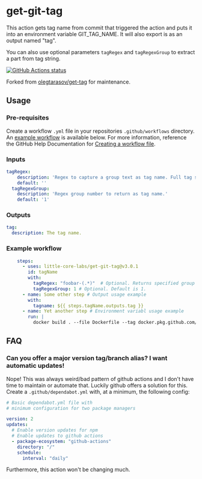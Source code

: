 # get-git-tag

This action gets tag name from commit that triggered the action and puts it into an environment variable GIT_TAG_NAME.  It will also export is as an output named "tag".

You can also use optional parameters `tagRegex` and `tagRegexGroup` to extract a part from tag string.

<a href="https://github.com/little-core-labs/get-git-tag"><img alt="GitHub Actions status" src="https://github.com/little-core-labs/get-git-tag/workflows/Tests/badge.svg"></a>

Forked from [olegtarasov/get-tag](https://github.com/olegtarasov/get-tag) for maintenance.

## Usage

### Pre-requisites
Create a workflow `.yml` file in your repositories `.github/workflows` directory. An [example workflow](#example-workflow) is available below. For more information, reference the GitHub Help Documentation for [Creating a workflow file](https://help.github.com/en/articles/configuring-a-workflow#creating-a-workflow-file).

### Inputs

```yaml
tagRegex:
    description: 'Regex to capture a group text as tag name. Full tag string is returned if regex is not defined.'
    default: ''
  tagRegexGroup:
    description: 'Regex group number to return as tag name.'
    default: '1'
```

### Outputs

```yaml
tag:
  description: The tag name.
```

### Example workflow

```yaml
    steps:
      - uses: little-core-labs/get-git-tag@v3.0.1
        id: tagName
        with:
          tagRegex: "foobar-(.*)"  # Optional. Returns specified group text as tag name. Full tag string is returned if regex is not defined.
          tagRegexGroup: 1 # Optional. Default is 1.
      - name: Some other step # Output usage example
        with:
          tagname: ${{ steps.tagName.outputs.tag }}
      - name: Yet another step # Environment variabl usage example
        run: |
          docker build . --file Dockerfile --tag docker.pkg.github.com/someimage:$GIT_TAG_NAME
```

## FAQ

### Can you offer a major version tag/branch alias?  I want automatic updates!

Nope!  This was always weird/bad pattern of github actions and I don't have time to maintain or automate that.  Luckily github offers a solution for this.  Create a `.github/dependabot.yml` with, at a minimum, the following config:

```yaml
# Basic dependabot.yml file with
# minimum configuration for two package managers

version: 2
updates:
  # Enable version updates for npm
  # Enable updates to github actions
  - package-ecosystem: "github-actions"
    directory: "/"
    schedule:
      interval: "daily"
```

Furthermore, this action won't be changing much.
